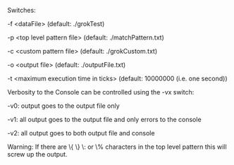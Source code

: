﻿
Switches:

-f \<dataFile\> (default: ./grokTest)

-p \<top level pattern file\> (default: ./matchPattern.txt)

-c \<custom pattern file\> (default: ./grokCustom.txt)

-o \<output file\> (default: ./outputFile.txt)

-t \<maximum execution time in ticks\> (default: 10000000 (i.e. one second))


Verbosity to the Console can be controlled using the -vx switch:

-v0: output goes to the output file only

-v1: all output goes to the output file and only errors to the console

-v2: all output goes to both output file and console

Warning: If there are \\{ \\} \\: or \\% characters in the top level pattern this will screw up the output.